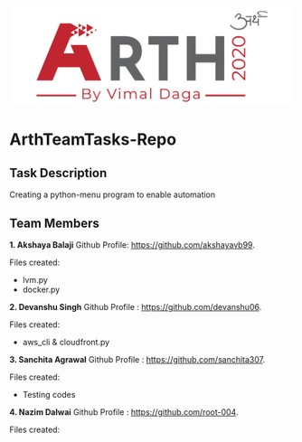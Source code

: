 ![](Arthlogo.png)

# ArthTeamTasks-Repo
## Task Description 
Creating a python-menu program to enable automation

## Team Members
**1. Akshaya Balaji**
Github Profile: https://github.com/akshayavb99.

Files created:
- lvm.py
- docker.py
  
**2. Devanshu Singh**
Github Profile : https://github.com/devanshu06.

Files created:
- aws_cli & cloudfront.py

**3. Sanchita Agrawal**
Github Profile : https://github.com/sanchita307.

Files created:
- Testing codes
  
**4. Nazim Dalwai**
Github Profile : https://github.com/root-004.

Files created:
  
